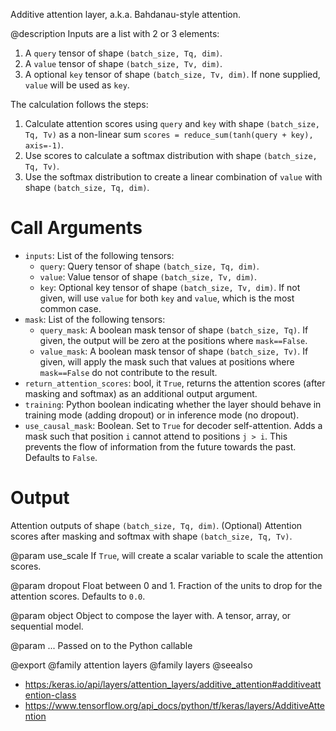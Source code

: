 Additive attention layer, a.k.a. Bahdanau-style attention.

@description
Inputs are a list with 2 or 3 elements:
1. A `query` tensor of shape `(batch_size, Tq, dim)`.
2. A `value` tensor of shape `(batch_size, Tv, dim)`.
3. A optional `key` tensor of shape `(batch_size, Tv, dim)`. If none
    supplied, `value` will be used as `key`.

The calculation follows the steps:
1. Calculate attention scores using `query` and `key` with shape
    `(batch_size, Tq, Tv)` as a non-linear sum
    `scores = reduce_sum(tanh(query + key), axis=-1)`.
2. Use scores to calculate a softmax distribution with shape
    `(batch_size, Tq, Tv)`.
3. Use the softmax distribution to create a linear combination of `value`
    with shape `(batch_size, Tq, dim)`.

# Call Arguments
- `inputs`: List of the following tensors:
    - `query`: Query tensor of shape `(batch_size, Tq, dim)`.
    - `value`: Value tensor of shape `(batch_size, Tv, dim)`.
    - `key`: Optional key tensor of shape `(batch_size, Tv, dim)`. If
        not given, will use `value` for both `key` and `value`, which is
        the most common case.
- `mask`: List of the following tensors:
    - `query_mask`: A boolean mask tensor of shape `(batch_size, Tq)`.
        If given, the output will be zero at the positions where
        `mask==False`.
    - `value_mask`: A boolean mask tensor of shape `(batch_size, Tv)`.
        If given, will apply the mask such that values at positions
         where `mask==False` do not contribute to the result.
- `return_attention_scores`: bool, it `True`, returns the attention scores
    (after masking and softmax) as an additional output argument.
- `training`: Python boolean indicating whether the layer should behave in
    training mode (adding dropout) or in inference mode (no dropout).
- `use_causal_mask`: Boolean. Set to `True` for decoder self-attention. Adds
    a mask such that position `i` cannot attend to positions `j > i`.
    This prevents the flow of information from the future towards the
    past. Defaults to `False`.

# Output
Attention outputs of shape `(batch_size, Tq, dim)`.
(Optional) Attention scores after masking and softmax with shape
    `(batch_size, Tq, Tv)`.

@param use_scale
If `True`, will create a scalar variable to scale the
attention scores.

@param dropout
Float between 0 and 1. Fraction of the units to drop for the
attention scores. Defaults to `0.0`.

@param object
Object to compose the layer with. A tensor, array, or sequential model.

@param ...
Passed on to the Python callable

@export
@family attention layers
@family layers
@seealso
+ <https:/keras.io/api/layers/attention_layers/additive_attention#additiveattention-class>
+ <https://www.tensorflow.org/api_docs/python/tf/keras/layers/AdditiveAttention>
